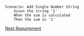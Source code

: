 ```gherkin
Scenario: Add Single Number String
    Given the string '1'
    When the sum is calculated
    Then the sum is '1'
```

[Next Requirement](./requirements-3.md)

